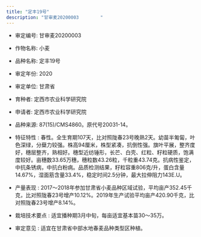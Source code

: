 ```yaml
---
title: "定丰19号"
description: "甘审麦20200003	 	 "
---
```

* 审定编号:  甘审麦20200003	 	 

*  作物名称:  小麦

*  品种名称:  定丰19号

*  审定年份:  2020

*  审定单位:  甘肃省

* 育种者:  定西市农业科学研究院

*  申请者:  定西市农业科学研究院

*  品种来源:  87(15)/CMS4860。原代号20031-14。

*  特征特性 : 
春性。全生育期107天，比对照陇春23号晚熟2天。幼苗半匍匐，叶色深绿，分蘖力较强。株高94厘米，株型紧凑，抗倒性强。旗叶平展，整齐度好，穗层整齐，熟相好。穗型近纺锤形，长芒、白壳、红粒、籽粒硬质，饱满度较好。亩穗数33.65万穗，穗粒数43.26粒，千粒重43.74克。抗病性鉴定，中抗条锈病，中抗白粉病。品质检测结果，籽粒容重806克/升，蛋白含量14.67%，湿面筋含量33.4%，稳定时间2.5分钟，最大拉伸阻力143E.U。
 
*  产量表现 : 
2017～2018年参加甘肃省小麦品种区域试验，平均亩产352.45千克，比对照陇春23号增产10.12%。2019年生产试验平均亩产420.90千克，比对照陇春23号增产8.14%。

*  栽培技术要点 : 
适宜播种期3月中旬，每亩适宜基本苗30～35万。

*  审定意见 : 
适宜在甘肃省中部水地春麦品种类型区种植。
